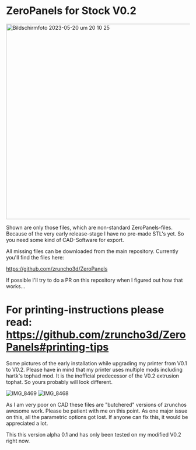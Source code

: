 # ZeroPanels for Stock V0.2

<img width="535" alt="Bildschirm­foto 2023-05-20 um 20 10 25" src="https://github.com/adooze/ZeroPanels_for_Stock_V0.2/assets/113441906/232c616a-7a28-4c25-9eaf-2502cde55d02">


Shown are only those files, which are non-standard ZeroPanels-files. Because of the very early release-stage I have no pre-made STL's yet. So you need some kind of CAD-Software for export.

All missing files can be downloaded from the main repository. Currently you'll find the files here: 

https://github.com/zruncho3d/ZeroPanels

If possible I'll try to do a PR on this repository when I figured out how that works...

# For printing-instructions please read: https://github.com/zruncho3d/ZeroPanels#printing-tips

Some pictures of the early installation while upgrading my printer from V0.1 to V0.2. Please have in mind that my printer uses multiple mods including hartk's tophad mod. It is the inofficial predecessor of the V0.2 extrusion tophat. So yours probably will look different.

![IMG_8469](https://github.com/adooze/ZeroPanels_for_Stock_V0.2/assets/113441906/d3b4f7b2-866d-4edc-b749-d1927ae0bd49)
![IMG_8468](https://github.com/adooze/ZeroPanels_for_Stock_V0.2/assets/113441906/91ce1cd1-50f3-42b5-8f8b-087e5f4666eb)


As I am very poor on CAD these files are "butchered" versions of zrunchos awesome work. Please be patient with me on this point. As one major issue on this, all the parametric options got lost. If anyone can fix this, it would be appreciated a lot.

This this version alpha 0.1 and has only been tested on my modified V0.2 right now.
